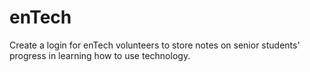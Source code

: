 # enTech
Create a login for enTech volunteers to store notes on senior students' progress in learning how to use technology.
